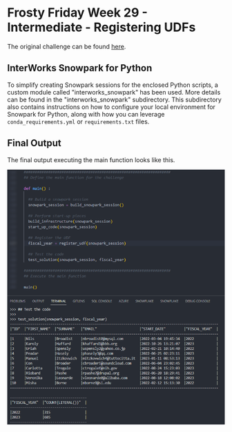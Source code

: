 
# Frosty Friday Week 29 - Intermediate - Registering UDFs

The original challenge can be found [here](https://frostyfriday.org/2023/01/13/week-29-intermediate/).

## InterWorks Snowpark for Python

To simplify creating Snowpark sessions for the enclosed Python scripts, a custom module called "interworks_snowpark" has been used. More details can be found in the "interworks_snowpark" subdirectory. This subdirectory also contains instructions on how to configure your local environment for Snowpark for Python, along with how you can leverage `conda_requirements.yml` or `requirements.txt` files.

## Final Output

The final output executing the main function looks like this.

![Output](./images/output.png)

